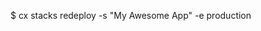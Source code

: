 <!-- layout:code post: stacks_examples -->


$ cx stacks redeploy -s "My Awesome App" -e production
